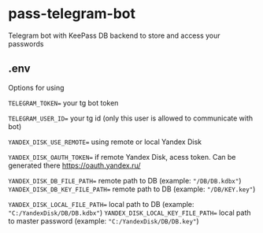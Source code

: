 # pass-telegram-bot
Telegram bot with KeePass DB backend to store and access your passwords

## .env 
Options for using

`TELEGRAM_TOKEN=` your tg bot token

`TELEGRAM_USER_ID=` your tg id (only this user is allowed to communicate with bot)

`YANDEX_DISK_USE_REMOTE=` using remote or local Yandex Disk

`YANDEX_DISK_OAUTH_TOKEN=` if remote Yandex Disk, acess token. Can be generated there https://oauth.yandex.ru/

`YANDEX_DISK_DB_FILE_PATH=` remote path to DB (example: `"/DB/DB.kdbx"`)
`YANDEX_DISK_DB_KEY_FILE_PATH=` remote path to DB (example: `"/DB/KEY.key"`)

`YANDEX_DISK_LOCAL_FILE_PATH=` local path to DB (example: `"C:/YandexDisk/DB/DB.kdbx"`)
`YANDEX_DISK_LOCAL_KEY_FILE_PATH=` local path to master password (example: `"C:/YandexDisk/DB/DB.key"`)
